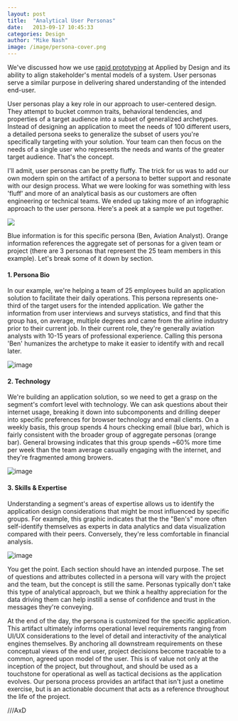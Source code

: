```yaml
---
layout: post
title:  "Analytical User Personas"
date:   2013-09-17 10:45:33
categories: Design
author: "Mike Nash"
image: /image/persona-cover.png
---
```


We've discussed how we use [rapid prototyping](http://blog.appliedbydesign.com/development/2013/09/10/mitigating-risk-with-prototypes.html) at Applied by Design and its ability to align stakeholder's mental models of a system. User personas serve a similar purpose in delivering shared understanding of the intended end-user.  

User personas play a key role in our approach to user-centered design.  They attempt to bucket common traits, behavioral tendencies, and properties of a target audience into a subset of generalized archetypes.  Instead of designing an application to meet the needs of 100 different users, a detailed persona seeks to generalize the subset of users you're specifically targeting with your solution.  Your team can then focus on the needs of a single user who represents the needs and wants of the greater target audience.  That's the concept.

I'll admit, user personas can be pretty fluffy.  The trick for us was to add our own modern spin on the artifact of a persona to better support and resonate with our design process.  What we were looking for was something with less 'fluff' and more of an analytical basis as our customers are often engineering or technical teams.  We ended up taking more of an infographic approach to the user persona.  Here's a peek at a sample we put together.  

<!-- ![image](/image/Analytical-User-Persona.png) -->
<div class="text-center"> <img src="/image/Analytical-User-Persona.jpg"> </div>

<span class="blue-text">Blue information</span> is for this specific persona (Ben, Aviation Analyst).  <span class="orange-text">Orange information</span> references the aggregate set of personas for a given team or project (there are 3 personas that represent the 25 team members in this example).  Let's break some of it down by section.

#### 1. Persona Bio

In our example, we're helping a team of 25 employees build an application solution to facilitate their daily operations.  This persona represents one-third of the target users for the intended application.  We gather the information from user interviews and surveys statistics, and find that this group has, on average, multiple degrees and came from the airline industry prior to their current job.  In their current role, they're generally aviation analysts with 10-15 years of professional experience.  Calling this persona 'Ben' humanizes the archetype to make it easier to identify with and recall later.

![image](/image/bio-header.png)


#### 2. Technology
We're building an application solution, so we need to get a grasp on the segment's comfort level with technology.  We can ask questions about their internet usage, breaking it down into subcomponents and drilling deeper into specific preferences for browser technology and email clients.  On a weekly basis, this group spends 4 hours checking email <span class="blue-text">(blue bar)</span>, which is fairly consistent with the broader group of aggregate personas <span class="orange-text">(orange bar)</span>.  General browsing indicates that this group spends ~60% more time per week than the team average casually engaging with the internet, and they're fragmented among browers.  

![image](/image/technology.png)


#### 3. Skills & Expertise
Understanding a segment's areas of expertise allows us to identify the application design considerations that might be most influenced by specific groups.  For example, this graphic indicates that the the "Ben's" more often self-identify themselves as experts in data analytics and data visualization compared with their peers.  Conversely, they're less comfortable in financial analysis.

![image](/image/expertise.png)

You get the point.  Each section should have an intended purpose.  The set of questions and attributes collected in a persona will vary with the project and the team, but the concept is still the same.  Personas typically don't take this type of analytical approach, but we think a healthy appreciation for the data driving them can help instill a sense of confidence and trust in the messages they're conveying.  

At the end of the day, the persona is customized for the specific application. This artifact ultimately informs operational level requirements ranging from UI/UX considerations to the level of detail and interactivity of the analytical engines themselves. By anchoring all downstream requirements on these conceptual views of the end user, project decisions become traceable to a common, agreed upon model of the user. This is of value not only at the inception of the project, but throughout, and should be used as a touchstone for operational as well as tactical decisions as the application evolves. Our persona process provides an artifact that isn't just a onetime exercise, but is an actionable document that acts as a reference throughout the life of the project.


///AxD



